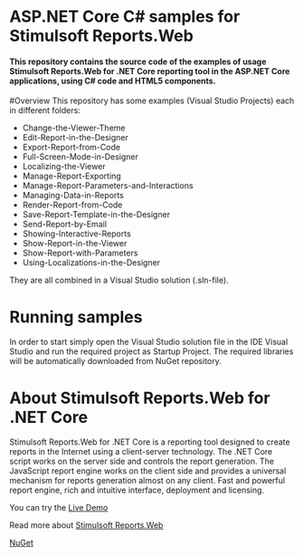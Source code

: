 # ASP.NET Core C# samples for Stimulsoft Reports.Web

#### This repository contains the source code of the examples of usage Stimulsoft Reports.Web for .NET Core reporting tool in the ASP.NET Core applications, using C# code and HTML5 components.

#Overview
This repository has some examples (Visual Studio Projects) each in different folders:
* Change-the-Viewer-Theme
* Edit-Report-in-the-Designer
* Export-Report-from-Code
* Full-Screen-Mode-in-Designer
* Localizing-the-Viewer
* Manage-Report-Exporting
* Manage-Report-Parameters-and-Interactions
* Managing-Data-in-Reports
* Render-Report-from-Code
* Save-Report-Template-in-the-Designer
* Send-Report-by-Email
* Showing-Interactive-Reports
* Show-Report-in-the-Viewer
* Show-Report-with-Parameters
* Using-Localizations-in-the-Designer

They are all combined in a Visual Studio solution (.sln-file).

# Running samples
In order to start simply open the Visual Studio solution file in the IDE Visual Studio and run the required project as Startup Project. The required libraries will be automatically downloaded from NuGet repository.

# About Stimulsoft Reports.Web for .NET Core
Stimulsoft Reports.Web for .NET Core is a reporting tool designed to create reports in the Internet using a client-server technology. The .NET Core script works on the server side and controls the report generation. The JavaScript report engine works on the client side and provides a universal mechanism for reports generation almost on any client. Fast and powerful report engine, rich and intuitive interface, deployment and licensing.

You can try the [Live Demo](http://demo.stimulsoft.com)

Read more about [Stimulsoft Reports.Web](https://www.stimulsoft.com/en/products/reports-web)

[NuGet](https://www.nuget.org/packages/Stimulsoft.Reports.NetCore)
